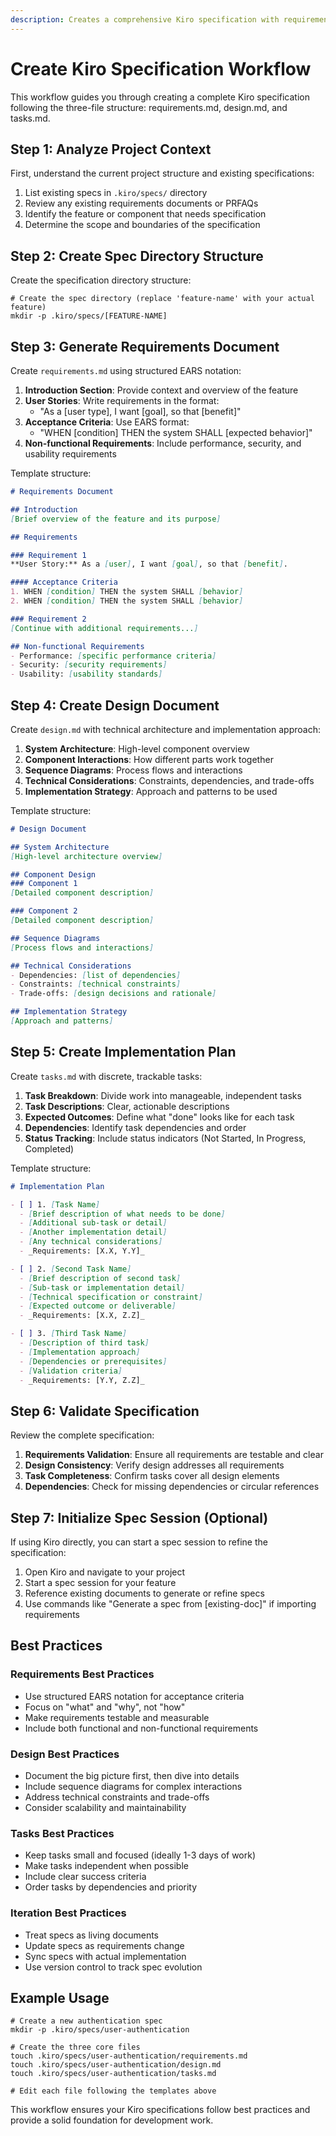 ```yaml
---
description: Creates a comprehensive Kiro specification with requirements, design, and tasks following Kiro best practices
---
```


# Create Kiro Specification Workflow

This workflow guides you through creating a complete Kiro specification following the three-file structure: requirements.md, design.md, and tasks.md.

## Step 1: Analyze Project Context

First, understand the current project structure and existing specifications:

1. List existing specs in `.kiro/specs/` directory
2. Review any existing requirements documents or PRFAQs
3. Identify the feature or component that needs specification
4. Determine the scope and boundaries of the specification

## Step 2: Create Spec Directory Structure

Create the specification directory structure:

```fish
# Create the spec directory (replace 'feature-name' with your actual feature)
mkdir -p .kiro/specs/[FEATURE-NAME]
```

## Step 3: Generate Requirements Document

Create `requirements.md` using structured EARS notation:

1. **Introduction Section**: Provide context and overview of the feature
2. **User Stories**: Write requirements in the format:
   - "As a [user type], I want [goal], so that [benefit]"
3. **Acceptance Criteria**: Use EARS format:
   - "WHEN [condition] THEN the system SHALL [expected behavior]"
4. **Non-functional Requirements**: Include performance, security, and usability requirements

Template structure:
```markdown
# Requirements Document

## Introduction
[Brief overview of the feature and its purpose]

## Requirements

### Requirement 1
**User Story:** As a [user], I want [goal], so that [benefit].

#### Acceptance Criteria
1. WHEN [condition] THEN the system SHALL [behavior]
2. WHEN [condition] THEN the system SHALL [behavior]

### Requirement 2
[Continue with additional requirements...]

## Non-functional Requirements
- Performance: [specific performance criteria]
- Security: [security requirements]
- Usability: [usability standards]
```

## Step 4: Create Design Document

Create `design.md` with technical architecture and implementation approach:

1. **System Architecture**: High-level component overview
2. **Component Interactions**: How different parts work together
3. **Sequence Diagrams**: Process flows and interactions
4. **Technical Considerations**: Constraints, dependencies, and trade-offs
5. **Implementation Strategy**: Approach and patterns to be used

Template structure:
```markdown
# Design Document

## System Architecture
[High-level architecture overview]

## Component Design
### Component 1
[Detailed component description]

### Component 2
[Detailed component description]

## Sequence Diagrams
[Process flows and interactions]

## Technical Considerations
- Dependencies: [list of dependencies]
- Constraints: [technical constraints]
- Trade-offs: [design decisions and rationale]

## Implementation Strategy
[Approach and patterns]
```

## Step 5: Create Implementation Plan

Create `tasks.md` with discrete, trackable tasks:

1. **Task Breakdown**: Divide work into manageable, independent tasks
2. **Task Descriptions**: Clear, actionable descriptions
3. **Expected Outcomes**: Define what "done" looks like for each task
4. **Dependencies**: Identify task dependencies and order
5. **Status Tracking**: Include status indicators (Not Started, In Progress, Completed)

Template structure:
```markdown
# Implementation Plan

- [ ] 1. [Task Name]
  - [Brief description of what needs to be done]
  - [Additional sub-task or detail]
  - [Another implementation detail]
  - [Any technical considerations]
  - _Requirements: [X.X, Y.Y]_

- [ ] 2. [Second Task Name]
  - [Brief description of second task]
  - [Sub-task or implementation detail]
  - [Technical specification or constraint]
  - [Expected outcome or deliverable]
  - _Requirements: [X.X, Z.Z]_

- [ ] 3. [Third Task Name]
  - [Description of third task]
  - [Implementation approach]
  - [Dependencies or prerequisites]
  - [Validation criteria]
  - _Requirements: [Y.Y, Z.Z]_
```

## Step 6: Validate Specification

Review the complete specification:

1. **Requirements Validation**: Ensure all requirements are testable and clear
2. **Design Consistency**: Verify design addresses all requirements
3. **Task Completeness**: Confirm tasks cover all design elements
4. **Dependencies**: Check for missing dependencies or circular references

## Step 7: Initialize Spec Session (Optional)

If using Kiro directly, you can start a spec session to refine the specification:

1. Open Kiro and navigate to your project
2. Start a spec session for your feature
3. Reference existing documents to generate or refine specs
4. Use commands like "Generate a spec from [existing-doc]" if importing requirements

## Best Practices

### Requirements Best Practices
- Use structured EARS notation for acceptance criteria
- Focus on "what" and "why", not "how"
- Make requirements testable and measurable
- Include both functional and non-functional requirements

### Design Best Practices
- Document the big picture first, then dive into details
- Include sequence diagrams for complex interactions
- Address technical constraints and trade-offs
- Consider scalability and maintainability

### Tasks Best Practices
- Keep tasks small and focused (ideally 1-3 days of work)
- Make tasks independent when possible
- Include clear success criteria
- Order tasks by dependencies and priority

### Iteration Best Practices
- Treat specs as living documents
- Update specs as requirements change
- Sync specs with actual implementation
- Use version control to track spec evolution

## Example Usage

```fish
# Create a new authentication spec
mkdir -p .kiro/specs/user-authentication

# Create the three core files
touch .kiro/specs/user-authentication/requirements.md
touch .kiro/specs/user-authentication/design.md
touch .kiro/specs/user-authentication/tasks.md

# Edit each file following the templates above
```

This workflow ensures your Kiro specifications follow best practices and provide a solid foundation for development work.
